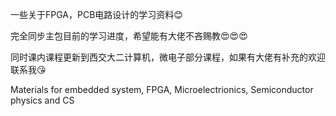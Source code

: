 一些关于FPGA，PCB电路设计的学习资料😊

完全同步主包目前的学习进度，希望能有大佬不吝赐教😍😍😍

同时课内课程更新到西交大二计算机，微电子部分课程，如果有大佬有补充的欢迎联系我😘

Materials for embedded system, FPGA, Microelectrionics, Semiconductor physics and CS
